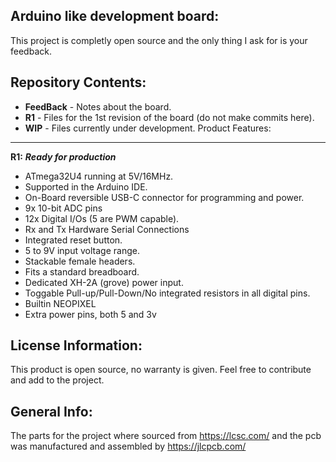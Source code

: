 Arduino like development board:
-------------------
This project is completly open source and the only thing I ask for is your feedback.

Repository Contents:
-------------------
* **FeedBack** - Notes about the board.
* **R1** - Files for the 1st revision of the board (do not make commits here).
* **WIP** - Files currently under development.
Product Features:
----------------
**R1:** _**Ready for production**_
 - ATmega32U4 running at 5V/16MHz.
 - Supported in the Arduino IDE.
 - On-Board reversible USB-C connector for programming and power.
 - 9x 10-bit ADC pins
 - 12x Digital I/Os (5 are PWM capable).
 - Rx and Tx Hardware Serial Connections
 - Integrated reset button.
 - 5 to 9V input voltage range.
 - Stackable female headers.
 - Fits a standard breadboard.
 - Dedicated XH-2A (grove) power input.
 - Toggable Pull-up/Pull-Down/No integrated resistors in all digital pins.
 - Builtin NEOPIXEL
 - Extra power pins, both 5 and 3v

License Information:
-------------------
This product is open source, no warranty is given.
Feel free to contribute and add to the project.

General Info:
-------------------
The parts for the project where sourced from https://lcsc.com/ and the pcb was manufactured and assembled by https://jlcpcb.com/
